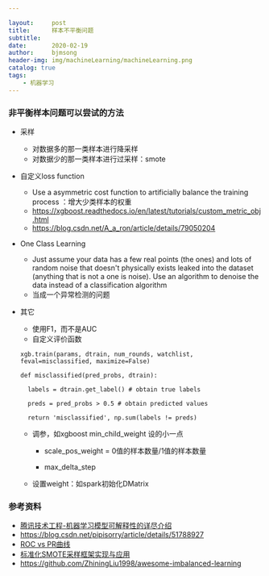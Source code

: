 ```yaml
---

layout:     post
title:      样本不平衡问题
subtitle:   
date:       2020-02-19
author:     bjmsong
header-img: img/machineLearning/machineLearning.png
catalog: true
tags:
    - 机器学习
---
```




### 非平衡样本问题可以尝试的方法

- 采样

  - 对数据多的那一类样本进行降采样
  - 对数据少的那一类样本进行过采样：smote

- 自定义loss function
  
  - Use a asymmetric cost function to artificially balance the training process ：增大少类样本的权重
  - https://xgboost.readthedocs.io/en/latest/tutorials/custom_metric_obj.html
  - https://blog.csdn.net/A_a_ron/article/details/79050204
  
- One Class Learning

  - Just assume your data has a few real points (the ones) and lots of random noise that doesn't physically exists leaked into the dataset (anything that is not a one is noise). Use an algorithm to denoise the data instead of a classification algorithm
  - 当成一个异常检测的问题

- 其它

  - 使用F1，而不是AUC
  - 自定义评价函数

  ```
  xgb.train(params, dtrain, num_rounds, watchlist, feval=misclassified, maximize=False)
  
  def misclassified(pred_probs, dtrain):
  
  	labels = dtrain.get_label() # obtain true labels
  
  	preds = pred_probs > 0.5 # obtain predicted values
  
  	return 'misclassified', np.sum(labels != preds)
  ```

  - 调参，如xgboost min_child_weight 设的小一点
    - scale_pos_weight = 0值的样本数量/1值的样本数量
  
    - max_delta_step
  - 设置weight：如spark初始化DMatrix
  
  

### 参考资料

- [腾讯技术工程-机器学习模型可解释性的详尽介绍](https://www.jiqizhixin.com/articles/2019-10-30-9)
- https://blog.csdn.net/pipisorry/article/details/51788927
- [ROC vs PR曲线](https://www.cnblogs.com/JesusAlone/p/9762352.html)
- [标准化SMOTE采样框架实现与应用](https://mp.weixin.qq.com/s?__biz=MzU0MDkwNTEwNA==&mid=2247485127&idx=1&sn=5d87863616235fc78183bd975549afaf&chksm=fb335d38cc44d42e5937fc55f32a805c382ccc4dceb81effec5006d9fb068d739b3cfca99884&mpshare=1&scene=1&srcid=0923TBh912QlEwnLSlcXUB5E&sharer_sharetime=1569246580110&sharer_shareid=49581f7bdbef8664715f595bc62d7044&key=40244416acac1968edd7318efc6e9c268f3418b1c7de1cb1559c9198d1b763de6e061a14eb84f7ab57b6b095e16d5ca68d2d2b5f7cdbb58e633807ea25142c3050a5c32a8464f0c365f945f162f0af00&ascene=1&uin=MjM1OTMwMzkwMA%3D%3D&devicetype=Windows+10&version=62060833&lang=en&pass_ticket=TiPHQC4Wh5A6AqrSE4OyCRA0nErRaUvNEBSXijdw%2F1Z5NrrfASMX97gm21JRq%2FJw)
- https://github.com/ZhiningLiu1998/awesome-imbalanced-learning

  

